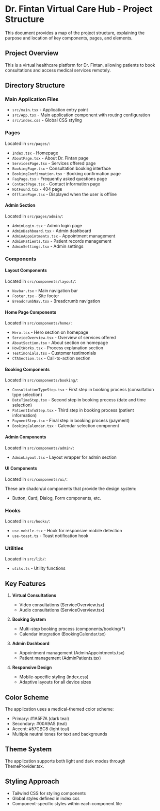 
# Dr. Fintan Virtual Care Hub - Project Structure

This document provides a map of the project structure, explaining the purpose and location of key components, pages, and elements.

## Project Overview

This is a virtual healthcare platform for Dr. Fintan, allowing patients to book consultations and access medical services remotely.

## Directory Structure

### Main Application Files

- `src/main.tsx` - Application entry point
- `src/App.tsx` - Main application component with routing configuration
- `src/index.css` - Global CSS styling

### Pages

Located in `src/pages/`:

- `Index.tsx` - Homepage
- `AboutPage.tsx` - About Dr. Fintan page
- `ServicesPage.tsx` - Services offered page
- `BookingPage.tsx` - Consultation booking interface
- `BookingConfirmation.tsx` - Booking confirmation page
- `FaqPage.tsx` - Frequently asked questions page
- `ContactPage.tsx` - Contact information page
- `NotFound.tsx` - 404 page
- `OfflinePage.tsx` - Displayed when the user is offline

#### Admin Section

Located in `src/pages/admin/`:

- `AdminLogin.tsx` - Admin login page
- `AdminDashboard.tsx` - Admin dashboard
- `AdminAppointments.tsx` - Appointment management
- `AdminPatients.tsx` - Patient records management
- `AdminSettings.tsx` - Admin settings

### Components

#### Layout Components

Located in `src/components/layout/`:

- `Navbar.tsx` - Main navigation bar
- `Footer.tsx` - Site footer
- `BreadcrumbNav.tsx` - Breadcrumb navigation

#### Home Page Components

Located in `src/components/home/`:

- `Hero.tsx` - Hero section on homepage
- `ServiceOverview.tsx` - Overview of services offered
- `AboutSection.tsx` - About section on homepage
- `HowItWorks.tsx` - Process explanation section
- `Testimonials.tsx` - Customer testimonials
- `CTASection.tsx` - Call-to-action section

#### Booking Components

Located in `src/components/booking/`:

- `ConsultationTypeStep.tsx` - First step in booking process (consultation type selection)
- `DateTimeStep.tsx` - Second step in booking process (date and time selection)
- `PatientInfoStep.tsx` - Third step in booking process (patient information)
- `PaymentStep.tsx` - Final step in booking process (payment)
- `BookingCalendar.tsx` - Calendar selection component

#### Admin Components

Located in `src/components/admin/`:

- `AdminLayout.tsx` - Layout wrapper for admin section

#### UI Components

Located in `src/components/ui/`:

These are shadcn/ui components that provide the design system:

- Button, Card, Dialog, Form components, etc.

### Hooks

Located in `src/hooks/`:

- `use-mobile.tsx` - Hook for responsive mobile detection
- `use-toast.ts` - Toast notification hook

### Utilities

Located in `src/lib/`:

- `utils.ts` - Utility functions

## Key Features

1. **Virtual Consultations**
   - Video consultations (ServiceOverview.tsx)
   - Audio consultations (ServiceOverview.tsx)

2. **Booking System**
   - Multi-step booking process (components/booking/*)
   - Calendar integration (BookingCalendar.tsx)

3. **Admin Dashboard**
   - Appointment management (AdminAppointments.tsx)
   - Patient management (AdminPatients.tsx)

4. **Responsive Design**
   - Mobile-specific styling (index.css)
   - Adaptive layouts for all device sizes

## Color Scheme

The application uses a medical-themed color scheme:
- Primary: #1A5F7A (dark teal)
- Secondary: #00A9A5 (teal)
- Accent: #57CBC8 (light teal)
- Multiple neutral tones for text and backgrounds

## Theme System

The application supports both light and dark modes through ThemeProvider.tsx.

## Styling Approach

- Tailwind CSS for styling components
- Global styles defined in index.css
- Component-specific styles within each component file
